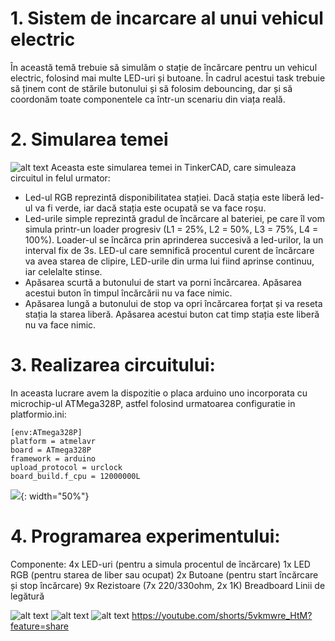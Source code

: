 # 1. Sistem de incarcare al unui vehicul electric

 În această temă trebuie să simulăm o stație de încărcare pentru un vehicul electric, folosind mai multe LED-uri și butoane. În cadrul acestui task trebuie să ținem cont de stările butonului și să folosim debouncing, dar și să coordonăm toate componentele ca într-un scenariu din viața reală.

# 2. Simularea temei
 ![alt text](https://github.com/pricop-alexandru/Robotics/blob/tema-1/images/image_2024-10-22_135803760.png?raw=true)
  Aceasta este simularea temei in TinkerCAD, care simuleaza circuitul in felul urmator:
 - Led-ul RGB reprezintă disponibilitatea stației. Dacă stația este liberă led-ul va fi verde, iar dacă stația este ocupată se va face roșu.
 - Led-urile simple reprezintă gradul de încărcare al bateriei, pe care îl vom simula printr-un loader progresiv (L1 = 25%, L2 = 50%, L3 = 75%, L4 = 100%). Loader-ul se încărca prin aprinderea succesivă a led-urilor, la un interval fix de 3s. LED-ul care semnifică procentul curent de încărcare va avea starea de clipire, LED-urile din urma lui fiind aprinse continuu, iar celelalte stinse.
 - Apăsarea scurtă a butonului de start va porni încărcarea. Apăsarea acestui buton în timpul încărcării nu va face nimic.
 - Apăsarea lungă a butonului de stop va opri încărcarea forțat și va reseta stația la starea liberă. Apăsarea acestui buton cat timp stația este liberă nu va face nimic.
# 3. Realizarea circuitului:
 In aceasta lucrare avem la dispozitie o placa arduino uno incorporata cu microchip-ul ATMega328P, astfel folosind urmatoarea configuratie in platformio.ini:
```
[env:ATmega328P]
platform = atmelavr
board = ATmega328P
framework = arduino
upload_protocol = urclock
board_build.f_cpu = 12000000L
```
![](https://github.com/pricop-alexandru/Robotics/blob/tema-1/images/pozaincarcare1.jpeg){: width="50%"}

# 4. Programarea experimentului:
Componente:
4x LED-uri (pentru a simula procentul de încărcare)
1x LED RGB (pentru starea de liber sau ocupat)
2x Butoane (pentru start încărcare și stop încărcare)
9x Rezistoare (7x 220/330ohm, 2x 1K)
Breadboard
Linii de legătură


![alt text](https://github.com/pricop-alexandru/Robotics/blob/tema-1/images/pozaincarcare2.jpeg?raw=true)
![alt text](https://github.com/pricop-alexandru/Robotics/blob/tema-1/images/pozaincarcare3.jpeg?raw=true)
![alt text](https://github.com/pricop-alexandru/Robotics/blob/tema-1/images/pozaincarcare4.jpeg?raw=true)
https://youtube.com/shorts/5vkmwre_HtM?feature=share

